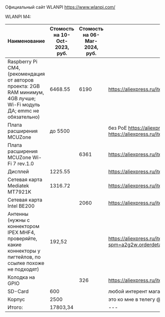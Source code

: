 Официальный сайт WLANPI https://www.wlanpi.com/

WLANPI M4:

| Наименование | Стомость на 10-Oct-2023, руб. | Стомость на 06-Mar-2024, руб. | Ссылка |
| --- | --- | --- | --- |
| Raspberry Pi CM4, (рекомендация от авторов проекта: 2GB RAM минимум, 4GB лучше; Wi-Fi модуль ДА; emmc не обязательно) | 6468.55 | 6190 | https://aliexpress.ru/item/1005002583444714.html |
| Плата расширения MCUZone | до 5500 | | без PoE https://aliexpress.ru/item/1005002483187367.html, с PoE https://aliexpress.ru/item/1005003823642614.html |
| Плата расширения MCUZone Wi-Fi 7 rev.1.0 | | 6361 | https://aliexpress.ru/item/1005006304890677.html |
| Дисплей | 1225.55 | | https://aliexpress.ru/item/4000407560621.html |
|  Сетевая карта Mediatek MT7921K | 1316.72 | | https://aliexpress.ru/item/1005003916843106.html |
|  Сетевая карта Intel BE200 | | 2060 | https://aliexpress.ru/item/1005003916843106.html |
| Антенны (нужны с коннектором IPEX MHF4, проверяйте, какие коннекторы у пигтейлов, по ссылке похоже не подходят) | 192,52 | | https://aliexpress.ru/item/4000478543477.html?spm=a2g2w.orderdetail.0.0.40554aa6RWypXL&sku_id=12000028175186553 |
| Колодка на GPIO | | 326 | https://aliexpress.ru/item/1005006185824484.html |
| SD-Card | 600 | | любой интерент магазин |
| Корпус | 2500 | | это ко мне в телегу @gcastle2007 |
| Итого: | 17803,34 | | --- |
